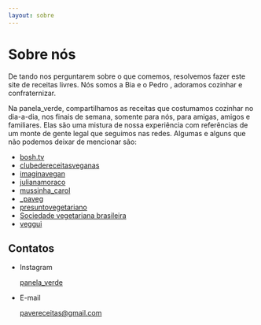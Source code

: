 ```yaml
---
layout: sobre
---
```

# Sobre nós

De tando nos perguntarem sobre o que comemos, resolvemos fazer este site de receitas livres. Nós somos a Bia <i class="fas fa-smile-beam"></i>  e o Pedro <i class="fas fa-laugh-wink"></i>, adoramos cozinhar e confraternizar.

Na panela_verde, compartilhamos as receitas que costumamos cozinhar no dia-a-dia, nos finais de semana, somente para nós, para amigas, amigos e familiares. Elas são uma mistura de nossa experiência com referências de um monte de gente legal que seguimos nas redes. Algumas e alguns que não podemos deixar de mencionar são:

* [<i class="fab fa-instagram"></i> bosh.tv](https://www.instagram.com/bosh.tv) 
* [<i class="fab fa-instagram"></i> clubedereceitasveganas](https://www.instagram.com/clubedereceitasveganas)
* [<i class="fab fa-instagram"></i> imaginavegan](https://www.instagram.com/imaginavegan) 
* [<i class="fab fa-instagram"></i> julianamoraco](https://www.instagram.com/julianamoraco) 
* [<i class="fab fa-instagram"></i> mussinha_carol](https://www.instagram.com/mussinha_carol) 
* [<i class="fab fa-instagram"></i> _paveg](https://www.instagram.com/_paveg) 
* [<i class="fab fa-instagram"></i> presuntovegetariano](https://www.instagram.com/presuntovegetariano) 
* [Sociedade vegetariana brasileira](https://svb.org.br/)
* [<i class="fab fa-instagram"></i> veggui](https://www.instagram.com/veggui) 

## Contatos

* Instagram

  <a href="https://www.instagram.com/panela_verde/"><i class="fab fa-instagram"></i> panela_verde</a>

* E-mail

  [pavereceitas@gmail.com](mailto:pavereceitas@gmail.com)
